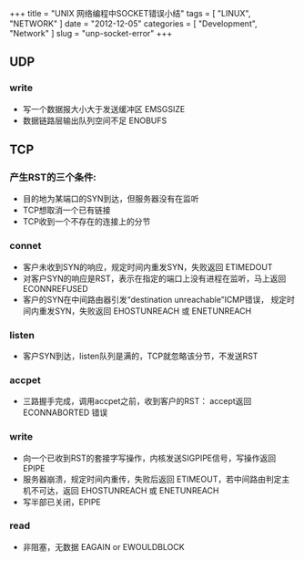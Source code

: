 +++
title = "UNIX 网络编程中SOCKET错误小结"
tags = [ "LINUX", "NETWORK" ]
date = "2012-12-05"
categories = [
    "Development",
    "Network"
]
slug = "unp-socket-error"
+++


## UDP
### write
- 写一个数据报大小大于发送缓冲区 EMSGSIZE     
- 数据链路层输出队列空间不足 ENOBUFS          

## TCP
### 产生RST的三个条件:
- 目的地为某端口的SYN到达，但服务器没有在监听
- TCP想取消一个已有链接
- TCP收到一个不存在的连接上的分节           

### connet
- 客户未收到SYN的响应，规定时间内重发SYN，失败返回 ETIMEDOUT      
- 对客户SYN的响应是RST，表示在指定的端口上没有进程在监听，马上返回 ECONNREFUSED       
- 客户的SYN在中间路由器引发“destination unreachable”ICMP错误， 规定时间内重发SYN，失败返回 EHOSTUNREACH 或 ENETUNREACH            

### listen
- 客户SYN到达，listen队列是满的，TCP就忽略该分节，不发送RST

### accpet
- 三路握手完成，调用accpet之前，收到客户的RST： accept返回 ECONNABORTED 错误

### write
- 向一个已收到RST的套接字写操作，内核发送SIGPIPE信号，写操作返回 EPIPE        
- 服务器崩溃，规定时间内重传，失败后返回 ETIMEOUT，若中间路由判定主机不可达，返回 EHOSTUNREACH 或 ENETUNREACH     
- 写半部已关闭，EPIPE     

### read
- 非阻塞，无数据 EAGAIN  or  EWOULDBLOCK
